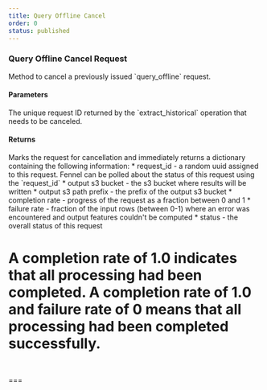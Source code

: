```yaml
---
title: Query Offline Cancel
order: 0
status: published
---
```

### Query Offline Cancel Request

<Divider>
<LeftSection>
Method to cancel a previously issued `query_offline` request.

#### Parameters
<Expandable title="request_id" type="str">
The unique request ID returned by the `extract_historical` operation that needs
to be canceled.
</Expandable>

#### Returns
<Expandable title="type" type="Dict[str, Any]">
Marks the request for cancellation and immediately returns a dictionary 
containing the following information:
* request_id - a random uuid assigned to this request. Fennel can be polled
  about the status of this request using the `request_id`
* output s3 bucket - the s3 bucket where results will be written
* output s3 path prefix - the prefix of the output s3 bucket
* completion rate - progress of the request as a fraction between 0 and 1
* failure rate - fraction of the input rows (between 0-1) where an error was 
  encountered and output features couldn't be computed
* status - the overall status of this request

A completion rate of 1.0 indicates that all processing had been completed.
A completion rate of 1.0 and failure rate of 0 means that all processing had 
been completed successfully.
</Expandable>
</LeftSection>
<RightSection>
===
<pre name="Request" snippet="api-reference/client/extract#extract_historical_cancel"
  status="success" message="Canceling extract historical request with given ID"
></pre>

<pre name="Response" snippet="api-reference/client/extract#extract_historical_response"
  status="success" message="Sample response of extract historical cancellation"
></pre>
===
</RightSection>
</Divider>



